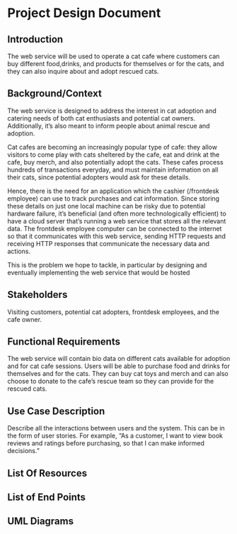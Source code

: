 # Project Design Document

## Introduction

The web service will be used to operate a cat cafe where customers can buy different food,drinks, and products for themselves or for the cats, and they can also inquire about and adopt rescued cats.

## Background/Context

The web service is designed to address the interest in cat adoption and catering needs of both cat enthusiasts and potential cat owners. Additionally, it’s also meant to inform people about animal rescue and adoption. 

Cat cafes are becoming an increasingly popular type of cafe: they allow visitors to come play with cats sheltered by the cafe, eat and drink at the cafe, buy merch, and also potentially adopt the cats. These cafes process hundreds of transactions everyday, and must maintain information on all their cats, since potential adopters would ask for these details. 

Hence, there is the need for an application which the cashier (/frontdesk employee) can use to track purchases and cat information. Since storing these details on just one local machine can be risky due to potential hardware failure, it’s beneficial (and often more technologically efficient) to have a cloud server that’s running a web service that stores all the relevant data. The frontdesk employee computer can be connected to the internet so that it communicates with this web service, sending HTTP requests and receiving HTTP responses that communicate the necessary data and actions.

This is the problem we hope to tackle, in particular by designing and eventually implementing the web service that would be hosted

## Stakeholders

Visiting customers, potential cat adopters, frontdesk employees, and the cafe owner.

## Functional Requirements

The web service will contain bio data on different cats available for adoption and for cat cafe sessions. Users will be able to purchase food and drinks for themselves and for the cats. They can buy cat toys and merch and can also choose to donate to the cafe’s rescue team so they can provide for the rescued cats.

## Use Case Description

Describe all the interactions between users and the system. This can be in the form of user stories. For example, “As a customer, I want to view book reviews and ratings before purchasing, so that I can make informed decisions.”

## List Of Resources


## List of End Points


## UML Diagrams

